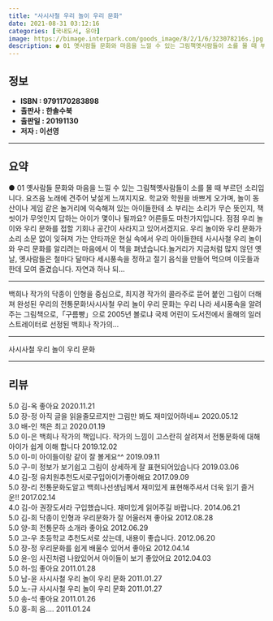```yaml
---
title: "사시사철 우리 놀이 우리 문화"
date: 2021-08-31 03:12:16
categories: [국내도서, 유아]
image: https://bimage.interpark.com/goods_image/8/2/1/6/323078216s.jpg
description: ● 01 옛사람들 문화와 마음을 느낄 수 있는 그림책옛사람들이 소를 몰 때 부르던 소리입니다. 요즈음 노래에 견주어 낯설게 느껴지지요. 학교와 학원을 바쁘게 오가며, 놀이 동산이나 게임 같은 놀거리에 익숙해져 있는 아이들한테 소 부리는 소리가 무슨 뜻인지, 책씻이가 무엇인지 답하는 아
---
```


## **정보**

- **ISBN : 9791170283898**
- **출판사 : 한솔수북**
- **출판일 : 20191130**
- **저자 : 이선영**

------



## **요약**

●  01 옛사람들 문화와 마음을 느낄 수 있는 그림책옛사람들이 소를 몰 때 부르던 소리입니다. 요즈음 노래에 견주어 낯설게 느껴지지요. 학교와 학원을 바쁘게 오가며, 놀이 동산이나 게임 같은 놀거리에 익숙해져 있는 아이들한테 소 부리는 소리가 무슨 뜻인지, 책씻이가 무엇인지 답하는 아이가 몇이나 될까요? 어른들도 마찬가지입니다. 점점 우리 놀이와 우리 문화를 접할 기회나 공간이 사라지고 있어서겠지요. 우리 놀이와 우리 문화가 소리 소문 없이 잊혀져 가는 안타까운 현실 속에서 우리 아이들한테 사시사철 우리 놀이와 우리 문화를 알리려는 마음에서 이 책을 펴냈습니다.놀거리가 지금처럼 많지 않던 옛날, 옛사람들은 철마다 달마다 세시풍속을 정하고 절기 음식을 만들어 먹으며 이웃들과 한데 모여 즐겼습니다. 자연과 하나 되...

------

백희나 작가의 닥종이 인형을 중심으로,
최지경 작가의 콜라주로 뜯어 붙인 그림이 더해져 완성된 
우리의 전통문화!사시사철 우리 놀이 우리 문화는 우리 나라 세시풍속을 알려주는 그림책으로,「구름빵」으로 2005년 볼로냐 국제 어린이 도서전에서 올해의 일러스트레이터로 선정된 백희나 작가의... 

------


사시사철 우리 놀이 우리 문화 

------


## **리뷰** 

5.0 김-옥 좋아요 2020.11.21 <br/>5.0 장-정 아직 글을 읽을줄모르지만 그림만 봐도 재미있어하네ㅛ 2020.05.12 <br/>3.0 배-인 책은 최고 2020.01.19 <br/>5.0 이-은 백희나 작가의 책입니다. 작가의 느낌이 고스란히 살려져서 전통문화에 대해 아이가 쉽게 이해 합니다  2019.12.02 <br/>5.0 이-미 아이들이랑 같이 잘 볼게요^^ 2019.09.11 <br/>5.0 구-미 정보가 보기쉽고 그림이 상세하게 잘 표현되어있습니다 2019.03.06 <br/>4.0 김-정 유치원추천도서로구입아이가좋아해요 2017.09.09 <br/>5.0 장-리 전통문화도알고 백희나선생님께서
재미있게 표현해주셔서 더욱 읽기 즐거운!! 2017.02.14 <br/>4.0 김-아 권장도서라 구입했습니다. 재미있게 읽어주길 바랍니다. 2014.06.21 <br/>5.0 김-희 닥종이 인형과 우리문화가 잘 어울러져 좋아요 2012.08.28 <br/>5.0 양-희 전통문하 소개라 좋아요 2012.06.29 <br/>5.0 고-우 초등학교 추천도서로 샀는데, 내용이 좋습니다. 2012.06.20 <br/>5.0 장-정 우리문화를 쉽게 배울수 있어서 좋아요 2012.04.14 <br/>5.0 윤-임 사진처럼 나왔있어서 아이들이 보기 좋았어요 2012.04.03 <br/>5.0 허-임 좋아요 2011.01.28 <br/>5.0 남-윤 사시사철 우리 놀이 우리 문화 2011.01.27 <br/>5.0 노-규 사시사철 우리 놀이 우리 문화 2011.01.27 <br/>5.0 송-석 좋아요 2011.01.26 <br/>5.0 홍-희 음.... 2011.01.24 <br/>